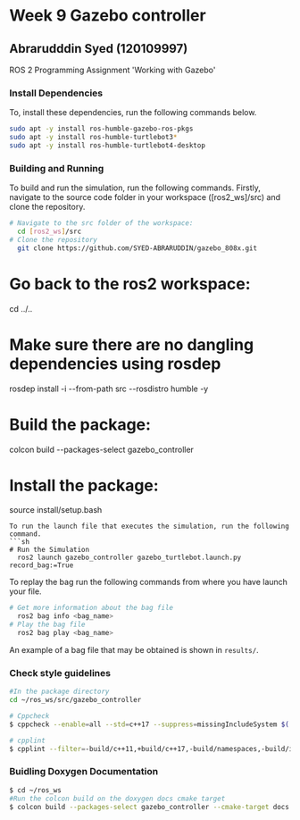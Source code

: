 # Week 9 Gazebo controller

## Abrarudddin Syed (120109997)
 ROS 2 Programming Assignment 'Working with Gazebo'


### Install Dependencies

To, install these dependencies, run the following commands below.
```sh
sudo apt -y install ros-humble-gazebo-ros-pkgs
sudo apt -y install ros-humble-turtlebot3*
sudo apt -y install ros-humble-turtlebot4-desktop
```

### Building and Running
To build and run the simulation, run the following commands.
Firstly, navigate to the source code folder in your workspace ([ros2_ws]/src) and clone the repository.
```sh
# Navigate to the src folder of the workspace:
  cd [ros2_ws]/src
# Clone the repository
  git clone https://github.com/SYED-ABRARUDDIN/gazebo_808x.git
```
# Go back to the ros2 workspace:
  cd ../..
# Make sure there are no dangling dependencies using rosdep
  rosdep install -i --from-path src --rosdistro humble -y
# Build the package:
  colcon build --packages-select gazebo_controller
# Install the package:
  source install/setup.bash

  
```
To run the launch file that executes the simulation, run the following command.
```sh
# Run the Simulation
  ros2 launch gazebo_controller gazebo_turtlebot.launch.py record_bag:=True
```


To replay the bag run the following commands from where you have launch your file.
```sh
# Get more information about the bag file
  ros2 bag info <bag_name>
# Play the bag file
  ros2 bag play <bag_name>
```
An example of a bag file that may be obtained is shown in `results/`.

### Check style guidelines
```bash
#In the package directory
cd ~/ros_ws/src/gazebo_controller

# Cppcheck
$ cppcheck --enable=all --std=c++17 --suppress=missingIncludeSystem $( find . -name *.cpp | grep -vE -e "^./build/" ) --check-config > results/cppcheck.txt

# cpplint
$ cpplint --filter=-build/c++11,+build/c++17,-build/namespaces,-build/include_order  src/*.cpp >  results/cpplint.txt
```

### Buidling Doxygen Documentation
```bash
$ cd ~/ros_ws
#Run the colcon build on the doxygen docs cmake target
$ colcon build --packages-select gazebo_controller --cmake-target docs
